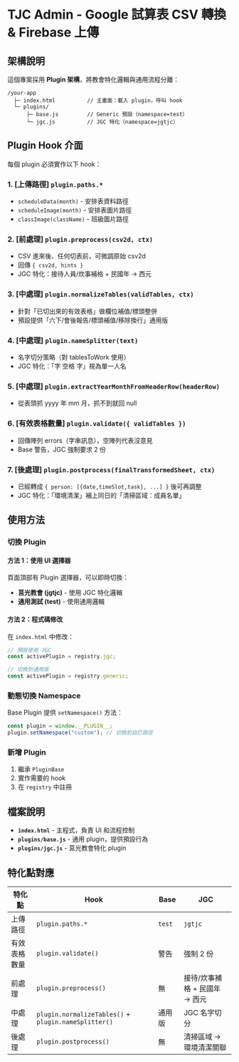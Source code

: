 # TJC Admin - Google 試算表 CSV 轉換 & Firebase 上傳

## 架構說明

這個專案採用 **Plugin 架構**，將教會特化邏輯與通用流程分離：

```
/your-app
  ├─ index.html          // 主畫面：載入 plugin，呼叫 hook
  └─ plugins/
      ├─ base.js         // Generic 預設（namespace=test）
      └─ jgc.js          // JGC 特化（namespace=jgtjc）
```

## Plugin Hook 介面

每個 plugin 必須實作以下 hook：

### 1. [上傳路徑] `plugin.paths.*`

- `scheduleData(month)` - 安排表資料路徑
- `scheduleImage(month)` - 安排表圖片路徑
- `classImage(className)` - 班級圖片路徑

### 2. [前處理] `plugin.preprocess(csv2d, ctx)`

- CSV 進來後、任何切表前，可微調原始 csv2d
- 回傳 `{ csv2d, hints }`
- JGC 特化：接待人員/炊事補格 + 民國年 → 西元

### 3. [中處理] `plugin.normalizeTables(validTables, ctx)`

- 針對「已切出來的有效表格」做欄位補值/標頭整併
- 預設提供「六下/會後報告/標頭補值/移除換行」通用版

### 4. [中處理] `plugin.nameSplitter(text)`

- 名字切分策略（對 tablesToWork 使用）
- JGC 特化：「字 空格 字」視為單一人名

### 5. [中處理] `plugin.extractYearMonthFromHeaderRow(headerRow)`

- 從表頭抓 yyyy 年 mm 月，抓不到就回 null

### 6. [有效表格數量] `plugin.validate({ validTables })`

- 回傳陣列 errors（字串訊息），空陣列代表沒意見
- Base 警告，JGC 強制要求 2 份

### 7. [後處理] `plugin.postprocess(finalTransformedSheet, ctx)`

- 已經轉成 `{ person: [{date,timeSlot,task}, ...] }` 後可再調整
- JGC 特化：「環境清潔」補上同日的「清掃區域：成員名單」

## 使用方法

### 切換 Plugin

#### 方法 1：使用 UI 選擇器

頁面頂部有 Plugin 選擇器，可以即時切換：

- **莒光教會 (jgtjc)** - 使用 JGC 特化邏輯
- **通用測試 (test)** - 使用通用邏輯

#### 方法 2：程式碼修改

在 `index.html` 中修改：

```javascript
// 預設使用 JGC
const activePlugin = registry.jgc;

// 切換到通用版
const activePlugin = registry.generic;
```

### 動態切換 Namespace

Base Plugin 提供 `setNamespace()` 方法：

```javascript
const plugin = window.__PLUGIN__;
plugin.setNamespace("custom"); // 切換到自訂路徑
```

### 新增 Plugin

1. 繼承 `PluginBase`
2. 實作需要的 hook
3. 在 `registry` 中註冊

## 檔案說明

- **`index.html`** - 主程式，負責 UI 和流程控制
- **`plugins/base.js`** - 通用 plugin，提供預設行為
- **`plugins/jgc.js`** - 莒光教會特化 plugin

## 特化點對應

| 特化點       | Hook                                                 | Base   | JGC                           |
| ------------ | ---------------------------------------------------- | ------ | ----------------------------- |
| 上傳路徑     | `plugin.paths.*`                                     | `test` | `jgtjc`                       |
| 有效表格數量 | `plugin.validate()`                                  | 警告   | 強制 2 份                     |
| 前處理       | `plugin.preprocess()`                                | 無     | 接待/炊事補格 + 民國年 → 西元 |
| 中處理       | `plugin.normalizeTables()` + `plugin.nameSplitter()` | 通用版 | JGC 名字切分                  |
| 後處理       | `plugin.postprocess()`                               | 無     | 清掃區域 → 環境清潔關聯       |
